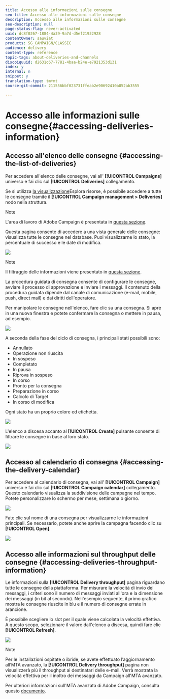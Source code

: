 ```yaml
---
title: Accesso alle informazioni sulle consegne
seo-title: Accesso alle informazioni sulle consegne
description: Accesso alle informazioni sulle consegne
seo-description: null
page-status-flag: never-activated
uuid: dc8f0267-1884-4a39-9a7d-d5ef21932928
contentOwner: sauviat
products: SG_CAMPAIGN/CLASSIC
audience: delivery
content-type: reference
topic-tags: about-deliveries-and-channels
discoiquuid: d2631c67-7781-4baa-b24e-e7921353d131
index: y
internal: n
snippet: y
translation-type: tm+mt
source-git-commit: 211556bbf023731ffeab2e90692410a852ab3555

---
```



# Accesso alle informazioni sulle consegne{#accessing-deliveries-information}

## Accesso all&#39;elenco delle consegne {#accessing-the-list-of-deliveries}

Per accedere all&#39;elenco delle consegne, vai all&#39; **[!UICONTROL Campaigns]** universo e fai clic sul **[!UICONTROL Deliveries]** collegamento.

Se si utilizza [la visualizzazione](../../platform/using/adobe-campaign-workspace.md#about-adobe-campaign-explorer)Esplora risorse, è possibile accedere a tutte le consegne tramite il **[!UICONTROL Campaign management > Deliveries]** nodo nella struttura.

>[!NOTE]
>
>L&#39;area di lavoro di Adobe Campaign è presentata in [questa sezione](../../platform/using/adobe-campaign-workspace.md).

Questa pagina consente di accedere a una vista generale delle consegne: visualizza tutte le consegne nel database. Puoi visualizzarne lo stato, la percentuale di successo e le date di modifica.

![](assets/d_ncs_user_filter_interface_delivery01.png)

>[!NOTE]
>
>Il filtraggio delle informazioni viene presentato in [questa sezione](../../platform/using/filtering-options.md).

La procedura guidata di consegna consente di configurare le consegne, avviare il processo di approvazione e inviare i messaggi. Il contenuto della procedura guidata dipende dal canale di comunicazione (e-mail, mobile, push, direct mail) e dai diritti dell&#39;operatore.

Per manipolare le consegne nell&#39;elenco, fare clic su una consegna. Si apre in una nuova finestra e potete confermare la consegna o mettere in pausa, ad esempio.

![](assets/s_ncs_user_interface_delivery02.png)

A seconda della fase del ciclo di consegna, i principali stati possibili sono:

* Annullato
* Operazione non riuscita
* In sospeso
* Completato
* In pausa
* Riprova in sospeso
* In corso
* Pronto per la consegna
* Preparazione in corso
* Calcolo di Target
* In corso di modifica

Ogni stato ha un proprio colore ed etichetta.

![](assets/s_ncs_user_status_campaigns_120.png)

L&#39;elenco a discesa accanto al **[!UICONTROL Create]** pulsante consente di filtrare le consegne in base al loro stato.

![](assets/delivery_filter_status.png)

## Accesso al calendario di consegna {#accessing-the-delivery-calendar}

Per accedere al calendario di consegna, vai all&#39; **[!UICONTROL Campaign]** universo e fai clic sul **[!UICONTROL Campaign calendar]** collegamento. Questo calendario visualizza la suddivisione delle campagne nel tempo. Potete personalizzare lo schermo per mese, settimana o giorno.

![](assets/s_ncs_user_interface_delivery04.png)

Fate clic sul nome di una consegna per visualizzarne le informazioni principali. Se necessario, potete anche aprire la campagna facendo clic su **[!UICONTROL Open]**.

![](assets/s_ncs_user_interface_delivery05.png)

## Accesso alle informazioni sul throughput delle consegne {#accessing-deliveries-throughput-information}

Le informazioni sulla **[!UICONTROL Delivery throughput]** pagina riguardano tutte le consegne della piattaforma. Per misurare la velocità di invio dei messaggi, i criteri sono il numero di messaggi inviati all&#39;ora e la dimensione dei messaggi (in bit al secondo). Nell&#39;esempio seguente, il primo grafico mostra le consegne riuscite in blu e il numero di consegne errate in arancione.

È possibile scegliere lo slot per il quale viene calcolata la velocità effettiva. A questo scopo, selezionare il valore dall&#39;elenco a discesa, quindi fare clic **[!UICONTROL Refresh]**.

![](assets/s_ncs_user_interface_delivery06.png)

>[!NOTE]
>
>Per le installazioni ospitate o ibride, se avete effettuato l’aggiornamento all’MTA avanzato, la **[!UICONTROL Delivery throughput]** pagina non visualizzerà più il throughput ai destinatari delle e-mail. Verrà mostrata la velocità effettiva per il inoltro dei messaggi da Campaign all&#39;MTA avanzato.
>
>Per ulteriori informazioni sull&#39;MTA avanzata di Adobe Campaign, consulta questo [documento](https://helpx.adobe.com/campaign/kb/campaign-enhanced-mta.html).